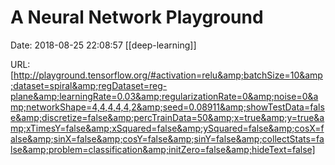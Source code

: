 # A Neural Network Playground

Date: 2018-08-25 22:08:57
[[deep-learning]]

URL: [http://playground.tensorflow.org/#activation=relu&amp;batchSize=10&amp;dataset=spiral&amp;regDataset=reg-plane&amp;learningRate=0.03&amp;regularizationRate=0&amp;noise=0&amp;networkShape=4,4,4,4,4,2&amp;seed=0.08911&amp;showTestData=false&amp;discretize=false&amp;percTrainData=50&amp;x=true&amp;y=true&amp;xTimesY=false&amp;xSquared=false&amp;ySquared=false&amp;cosX=false&amp;sinX=false&amp;cosY=false&amp;sinY=false&amp;collectStats=false&amp;problem=classification&amp;initZero=false&amp;hideText=false]
